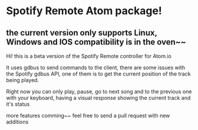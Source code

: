 # Spotify Remote Atom package!

## the current version only supports Linux, Windows and IOS compatibility is in the oven~~

Hi! this is a beta version of the Spotify Remote controller for Atom.io

It uses gdbus to send commands to the client, there are some issues with the Spotify gdbus API, one of them is to get the current position of the track being played.

Right now you can only play, pause, go to next song and to the previous one with your keyboard, having a visual response showing the current track and it's status

more features comming~~
feel free to send a pull request with new additions  
